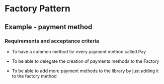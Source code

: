 # Factory Pattern

## Example - payment method

### Requirements and acceptance criteria

- To have a common method for every payment method called Pay

- To be able to delegate the creation of payments methods to the Factory

- To be able to add more payment methods to the library by just adding it to the factory method
